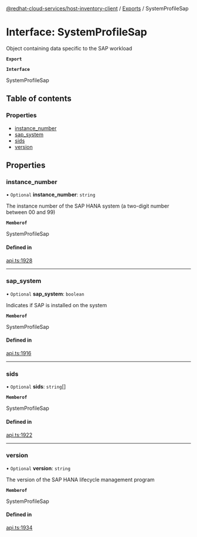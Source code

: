 [@redhat-cloud-services/host-inventory-client](../README.md) / [Exports](../modules.md) / SystemProfileSap

# Interface: SystemProfileSap

Object containing data specific to the SAP workload

**`Export`**

**`Interface`**

SystemProfileSap

## Table of contents

### Properties

- [instance\_number](SystemProfileSap.md#instance_number)
- [sap\_system](SystemProfileSap.md#sap_system)
- [sids](SystemProfileSap.md#sids)
- [version](SystemProfileSap.md#version)

## Properties

### instance\_number

• `Optional` **instance\_number**: `string`

The instance number of the SAP HANA system (a two-digit number between 00 and 99)

**`Memberof`**

SystemProfileSap

#### Defined in

[api.ts:1928](https://github.com/gkarat/javascript-clients/blob/master/packages/host-inventory/api.ts#L1928)

___

### sap\_system

• `Optional` **sap\_system**: `boolean`

Indicates if SAP is installed on the system

**`Memberof`**

SystemProfileSap

#### Defined in

[api.ts:1916](https://github.com/gkarat/javascript-clients/blob/master/packages/host-inventory/api.ts#L1916)

___

### sids

• `Optional` **sids**: `string`[]

**`Memberof`**

SystemProfileSap

#### Defined in

[api.ts:1922](https://github.com/gkarat/javascript-clients/blob/master/packages/host-inventory/api.ts#L1922)

___

### version

• `Optional` **version**: `string`

The version of the SAP HANA lifecycle management program

**`Memberof`**

SystemProfileSap

#### Defined in

[api.ts:1934](https://github.com/gkarat/javascript-clients/blob/master/packages/host-inventory/api.ts#L1934)
